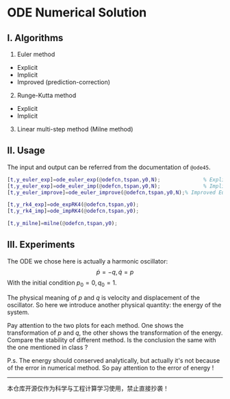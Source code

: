# ODE Numerical Solution

## I. Algorithms

1. Euler method

- Explicit
- Implicit
- Improved (prediction-correction)

2. Runge-Kutta method

- Explicit
- Implicit

3. Linear multi-step method (Milne method)

## II. Usage

The input and output can be referred from the documentation of `@ode45`.

```matlab
[t,y_euler_exp]=ode_euler_exp(@odefcn,tspan,y0,N);				% Explicit Euler
[t,y_euler_exp]=ode_euler_imp(@odefcn,tspan,y0,N);				% Implicit Euler
[t,y_euler_improve]=ode_euler_improve(@odefcn,tspan,y0,N);% Improved Euler

[t,y_rk4_exp]=ode_expRK4(@odefcn,tspan,y0);								% Explicit Runge-Kutta
[t,y_rk4_imp]=ode_impRK4(@odefcn,tspan,y0);								% Implicit Runge-Kutta

[t,y_milne]=milne(@odefcn,tspan,y0);											% Milne method
```

## III. Experiments

The ODE we chose here is actually a harmonic oscillator:
$$
\dot{p}=-q , \dot{q}=p
$$
With the initial condition $p_0=0, q_0=1$.

The physical meaning of $p$ and $q$ is velocity and displacement of the oscillator. So here we introduce another physical quantity: the energy of the system.

Pay attention to the two plots for each method. One shows the transformation of $p$ and $q$, the other shows the transformation of the energy. Compare the stability of different method. Is the conclusion the same with the one mentioned in class ?

P.s. The energy should conserved analytically, but actually it's not because of the error in numerical method. So pay attention to the error of energy !



---

本仓库开源仅作为科学与工程计算学习使用，禁止直接抄袭！

